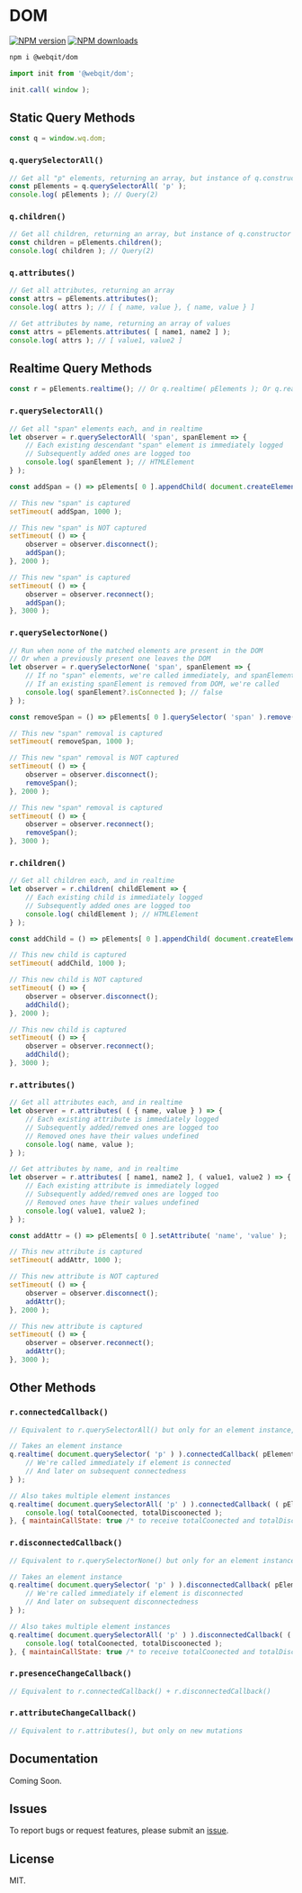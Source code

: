 # DOM

<!-- BADGES/ -->

<span class="badge-npmversion"><a href="https://npmjs.org/package/@webqit/dom" title="View this project on NPM"><img src="https://img.shields.io/npm/v/@webqit/dom.svg" alt="NPM version" /></a></span> <span class="badge-npmdownloads"><a href="https://npmjs.org/package/@webqit/dom" title="View this project on NPM"><img src="https://img.shields.io/npm/dm/@webqit/dom.svg" alt="NPM downloads" /></a></span>

<!-- /BADGES -->

```bash
npm i @webqit/dom
```

```js
import init from '@webqit/dom';

init.call( window );
```

## Static Query Methods

```js
const q = window.wq.dom;
```

### `q.querySelectorAll()`

```js
// Get all "p" elements, returning an array, but instance of q.constructor
const pElements = q.querySelectorAll( 'p' );
console.log( pElements ); // Query(2)
```

### `q.children()`

```js
// Get all children, returning an array, but instance of q.constructor
const children = pElements.children();
console.log( children ); // Query(2)
```

### `q.attributes()`

```js
// Get all attributes, returning an array
const attrs = pElements.attributes();
console.log( attrs ); // [ { name, value }, { name, value } ]
```

```js
// Get attributes by name, returning an array of values
const attrs = pElements.attributes( [ name1, name2 ] );
console.log( attrs ); // [ value1, value2 ]
```

## Realtime Query Methods

```js
const r = pElements.realtime(); // Or q.realtime( pElements ); Or q.realtime( 'p' );
```

### `r.querySelectorAll()`

```js
// Get all "span" elements each, and in realtime
let observer = r.querySelectorAll( 'span', spanElement => {
    // Each existing descendant "span" element is immediately logged
    // Subsequently added ones are logged too
    console.log( spanElement ); // HTMLElement
} );
```

```js
const addSpan = () => pElements[ 0 ].appendChild( document.createElement( 'span' ) );
```

```js
// This new "span" is captured
setTimeout( addSpan, 1000 );
```

```js
// This new "span" is NOT captured
setTimeout( () => {
    observer = observer.disconnect();
    addSpan();
}, 2000 );
```

```js
// This new "span" is captured
setTimeout( () => {
    observer = observer.reconnect();
    addSpan();
}, 3000 );
```

### `r.querySelectorNone()`

```js
// Run when none of the matched elements are present in the DOM
// Or when a previously present one leaves the DOM
let observer = r.querySelectorNone( 'span', spanElement => {
    // If no "span" elements, we're called immediately, and spanElement is null
    // If an existing spanElement is removed from DOM, we're called
    console.log( spanElement?.isConnected ); // false
} );
```

```js
const removeSpan = () => pElements[ 0 ].querySelector( 'span' ).remove();
```

```js
// This new "span" removal is captured
setTimeout( removeSpan, 1000 );
```

```js
// This new "span" removal is NOT captured
setTimeout( () => {
    observer = observer.disconnect();
    removeSpan();
}, 2000 );
```

```js
// This new "span" removal is captured
setTimeout( () => {
    observer = observer.reconnect();
    removeSpan();
}, 3000 );
```

### `r.children()`

```js
// Get all children each, and in realtime
let observer = r.children( childElement => {
    // Each existing child is immediately logged
    // Subsequently added ones are logged too
    console.log( childElement ); // HTMLElement
} );
```

```js
const addChild = () => pElements[ 0 ].appendChild( document.createElement( 'b' ) );
```

```js
// This new child is captured
setTimeout( addChild, 1000 );
```

```js
// This new child is NOT captured
setTimeout( () => {
    observer = observer.disconnect();
    addChild();
}, 2000 );
```

```js
// This new child is captured
setTimeout( () => {
    observer = observer.reconnect();
    addChild();
}, 3000 );
```

### `r.attributes()`

```js
// Get all attributes each, and in realtime
let observer = r.attributes( ( { name, value } ) => {
    // Each existing attribute is immediately logged
    // Subsequently added/remved ones are logged too
    // Removed ones have their values undefined
    console.log( name, value );
} );
```

```js
// Get attributes by name, and in realtime
let observer = r.attributes( [ name1, name2 ], ( value1, value2 ) => {
    // Each existing attribute is immediately logged
    // Subsequently added/remved ones are logged too
    // Removed ones have their values undefined
    console.log( value1, value2 );
} );
```

```js
const addAttr = () => pElements[ 0 ].setAttribute( 'name', 'value' );
```

```js
// This new attribute is captured
setTimeout( addAttr, 1000 );
```

```js
// This new attribute is NOT captured
setTimeout( () => {
    observer = observer.disconnect();
    addAttr();
}, 2000 );
```

```js
// This new attribute is captured
setTimeout( () => {
    observer = observer.reconnect();
    addAttr();
}, 3000 );
```

## Other Methods

### `r.connectedCallback()`

```js
// Equivalent to r.querySelectorAll() but only for an element instance, instead of a selector
```

```js
// Takes an element instance
q.realtime( document.querySelector( 'p' ) ).connectedCallback( pElement  => {
    // We're called immediately if element is connected
    // And later on subsequent connectedness
} );
```

```js
// Also takes multiple element instances
q.realtime( document.querySelectorAll( 'p' ) ).connectedCallback( ( pElement, connectedFlag, connectedFlagNow, totalCoonected, totalDiscoonected )  => {
    console.log( totalCoonected, totalDiscoonected );
}, { maintainCallState: true /* to receive totalCoonected and totalDiscoonected */ } );
```

### `r.disconnectedCallback()`

```js
// Equivalent to r.querySelectorNone() but only for an element instance, instead of a selector
```

```js
// Takes an element instance
q.realtime( document.querySelector( 'p' ) ).disconnectedCallback( pElement  => {
    // We're called immediately if element is disconnected
    // And later on subsequent disconnectedness
} );
```

```js
// Also takes multiple element instances
q.realtime( document.querySelectorAll( 'p' ) ).disconnectedCallback( ( pElement, connectedFlag, connectedFlagNow, totalCoonected, totalDiscoonected )  => {
    console.log( totalCoonected, totalDiscoonected );
}, { maintainCallState: true /* to receive totalCoonected and totalDiscoonected */ } );
```

### `r.presenceChangeCallback()`

```js
// Equivalent to r.connectedCallback() + r.disconnectedCallback()
```

### `r.attributeChangeCallback()`

```js
// Equivalent to r.attributes(), but only on new mutations
```

## Documentation

Coming Soon.

## Issues

To report bugs or request features, please submit an [issue](https://github.com/webqit/dom/issues).

## License

MIT.
